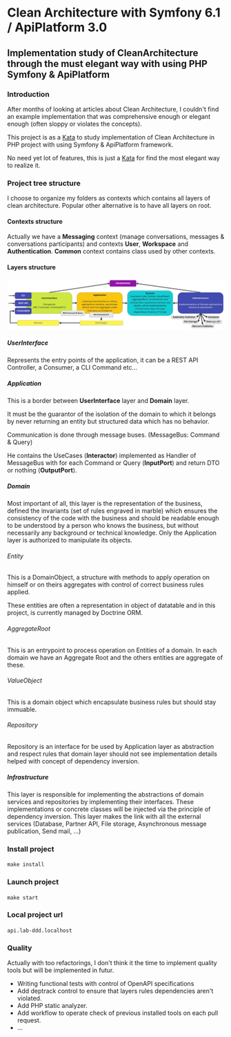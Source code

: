 # Clean Architecture with Symfony 6.1 / ApiPlatform 3.0

## Implementation study of CleanArchitecture through the must elegant way with using PHP Symfony & ApiPlatform

### Introduction
After months of looking at articles about Clean Architecture, I couldn't find an example implementation that was comprehensive enough or elegant enough (often sloppy or violates the concepts).

This project is as a [Kata](https://fr.wikipedia.org/wiki/Kata_(programmation)) to study implementation of Clean Architecture in PHP project with using Symfony & ApiPlatform framework.

No need yet lot of features, this is just a [Kata](https://fr.wikipedia.org/wiki/Kata_(programmation)) for find the most elegant way to realize it.

### Project tree structure
I choose to organize my folders as contexts which contains all layers of clean architecture. Popular other alternative is to have all layers on root.

#### Contexts structure
Actually we have a **Messaging** context (manage conversations, messages & conversations participants) and contexts **User**, **Workspace** and **Authentication**. **Common** context contains class used by other contexts.

#### Layers structure
![](./docs/images/flow-clean-architecture.jpg)

##### UserInterface
Represents the entry points of the application, it can be a REST API Controller, a Consumer, a CLI Command etc...

##### Application
This is a border between **UserInterface** layer and **Domain** layer.

It must be the guarantor of the isolation of the domain to which it belongs by never returning an entity but structured data which has no behavior.

Communication is done through message buses. (MessageBus: Command & Query)

He contains the UseCases (**Interactor**) implemented as Handler of MessageBus with for each Command or Query (**InputPort**) and return DTO or nothing (**OutputPort**).

##### Domain
Most important of all, this layer is the representation of the business, defined the invariants (set of rules engraved in marble) which ensures the consistency of the code with the business and should be readable enough to be understood by a person who knows the business, but without necessarily any background or technical knowledge. Only the Application layer is authorized to manipulate its objects.

###### Entity
This is a DomainObject, a structure with methods to apply operation on himself or on theirs aggregates with control of correct business rules applied.

These entities are often a representation in object of datatable and in this project, is currently managed by Doctrine ORM.

###### AggregateRoot
This is an entrypoint to process operation on Entities of a domain. In each domain we have an Aggregate Root and the others entities are aggregate of these.

###### ValueObject
This is a domain object which encapsulate business rules but should stay immuable.

###### Repository
Repository is an interface for be used by Application layer as abstraction and respect rules that domain layer should not see implementation details helped with concept of dependency inversion.

##### Infrastructure
This layer is responsible for implementing the abstractions of domain services and repositories by implementing their interfaces. These implementations or concrete classes will be injected via the principle of dependency inversion. This layer makes the link with all the external services (Database, Partner API, File storage, Asynchronous message publication, Send mail, ...)

### Install project

`make install`

### Launch project

`make start`

### Local project url

`api.lab-ddd.localhost`

### Quality

Actually with too refactorings, I don't think it the time to implement quality tools but will be implemented in futur.

- Writing functional tests with control of OpenAPI specifications
- Add deptrack control to ensure that layers rules dependencies aren't violated.
- Add PHP static analyzer.
- Add workflow to operate check of previous installed tools on each pull request.
- ...
